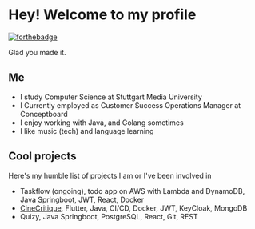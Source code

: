 # Hey! Welcome to my profile
[![forthebadge](https://forthebadge.com/images/featured/featured-made-with-crayons.svg)](https://forthebadge.com) 

Glad you made it.

## Me
- I study Computer Science at Stuttgart Media University
- I Currently employed as Customer Success Operations Manager at Conceptboard
- I enjoy working with Java, and Golang sometimes
- I like music (tech) and language learning

## Cool projects
Here's my humble list of projects I am or I've been involved in
- Taskflow (ongoing), todo app on AWS with Lambda and DynamoDB, Java Springboot, JWT, React, Docker
- [CineCritique](https://github.com/julian-schn/cinecritique-frontend), Flutter, Java, CI/CD, Docker, JWT, KeyCloak, MongoDB
- Quizy, Java Springboot, PostgreSQL, React, Git, REST
